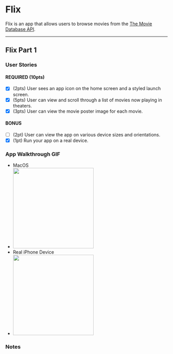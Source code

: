 # Flix

Flix is an app that allows users to browse movies from the [The Movie Database API](http://docs.themoviedb.apiary.io/#).

---

## Flix Part 1

### User Stories

#### REQUIRED (10pts)
- [x] (2pts) User sees an app icon on the home screen and a styled launch screen.
- [x] (5pts) User can view and scroll through a list of movies now playing in theaters.
- [x] (3pts) User can view the movie poster image for each movie.

#### BONUS
- [ ] (2pt) User can view the app on various device sizes and orientations.
- [x] (1pt) Run your app on a real device.

### App Walkthrough GIF
- MacOS
- <img src="https://github.com/codeDitioner/Flix/blob/main/gifs/Mac_run.gif?raw=true" width=250><br>
- Real iPhone Device
- <img src="https://github.com/codeDitioner/Flix/blob/main/gifs/iPhone_Run.gif?raw=true" width=250><br>

### Notes
